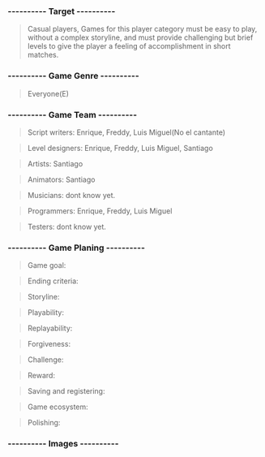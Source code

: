 ### ---------- Target ---------- ###


> Casual players, Games for this player category must be easy to play, without a complex storyline, and must provide challenging but brief levels to give the player a feeling of accomplishment in short matches.


### ---------- Game Genre ---------- ###

> Everyone(E)


### ---------- Game Team ---------- ###

> Script writers: Enrique, Freddy, Luis Miguel(No el cantante)

> Level designers: Enrique, Freddy, Luis Miguel, Santiago

> Artists: Santiago

> Animators: Santiago

> Musicians: dont know yet.

> Programmers: Enrique, Freddy, Luis Miguel

> Testers: dont know yet.


### ---------- Game Planing ---------- ###

> Game goal:

> Ending criteria:

> Storyline:

> Playability:

> Replayability:

> Forgiveness:

> Challenge:

> Reward:

> Saving and registering:

> Game ecosystem:

> Polishing:


### ---------- Images ---------- ###